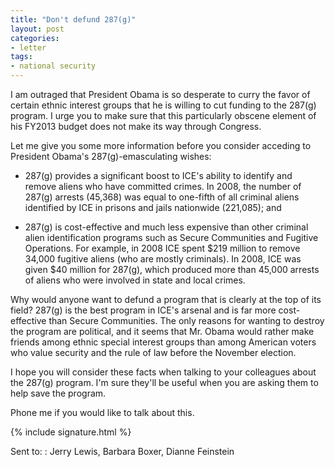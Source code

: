 ```yaml
---
title: "Don't defund 287(g)"
layout: post
categories:
- letter
tags:
- national security
---
```


I am outraged that President Obama is so desperate to curry the favor of certain ethnic interest groups that he is willing to cut funding to the 287(g) program. I urge you to make sure that this particularly obscene element of his FY2013 budget does not make its way through Congress.

Let me give you some more information before you consider acceding to President Obama's 287(g)-emasculating wishes:

- 287(g) provides a significant boost to ICE's ability to identify and remove aliens who have committed crimes. In 2008, the number of 287(g) arrests (45,368) was equal to one-fifth of all criminal aliens identified by ICE in prisons and jails nationwide (221,085); and

- 287(g) is cost-effective and much less expensive than other criminal alien identification programs such as Secure Communities and Fugitive Operations. For example, in 2008 ICE spent $219 million to remove 34,000 fugitive aliens (who are mostly criminals). In 2008, ICE was given $40 million for 287(g), which produced more than 45,000 arrests of aliens who were involved in state and local crimes.

Why would anyone want to defund a program that is clearly at the top of its field? 287(g) is the best program in ICE's arsenal and is far more cost-effective than Secure Communities. The only reasons for wanting to destroy the program are political, and it seems that Mr. Obama would rather make friends among ethnic special interest groups than among American voters who value security and the rule of law before the November election.

I hope you will consider these facts when talking to your colleagues about the 287(g) program. I'm sure they'll be useful when you are asking them to help save the program.

Phone me if you would like to talk about this.

{% include signature.html %}

Sent to:
: Jerry Lewis, Barbara Boxer, Dianne Feinstein
